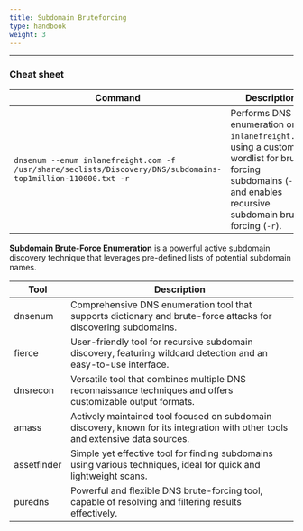 ```yaml
---
title: Subdomain Bruteforcing
type: handbook
weight: 3
---
```

---

### Cheat sheet

| Command                                                                                                                                                 | Description                                                                                       |
|---------------------------------------------------------------------------------------------------------------------------------------------------------|---------------------------------------------------------------------------------------------------|
| `dnsenum --enum inlanefreight.com -f /usr/share/seclists/Discovery/DNS/subdomains-top1million-110000.txt -r` | Performs DNS enumeration on `inlanefreight.com`, using a custom wordlist for brute-forcing subdomains (`-f`) and enables recursive subdomain brute-forcing (`-r`). |

**Subdomain Brute-Force Enumeration** is a powerful active subdomain discovery technique that leverages pre-defined lists of potential subdomain names. 

| Tool         | Description                                                                                                                                                    |
|--------------|----------------------------------------------------------------------------------------------------------------------------------------------------------------|
| dnsenum      | Comprehensive DNS enumeration tool that supports dictionary and brute-force attacks for discovering subdomains.                                              |
| fierce       | User-friendly tool for recursive subdomain discovery, featuring wildcard detection and an easy-to-use interface.                                              |
| dnsrecon     | Versatile tool that combines multiple DNS reconnaissance techniques and offers customizable output formats.                                                   |
| amass        | Actively maintained tool focused on subdomain discovery, known for its integration with other tools and extensive data sources.                              |
| assetfinder  | Simple yet effective tool for finding subdomains using various techniques, ideal for quick and lightweight scans.                                             |
| puredns      | Powerful and flexible DNS brute-forcing tool, capable of resolving and filtering results effectively.                                                         |
